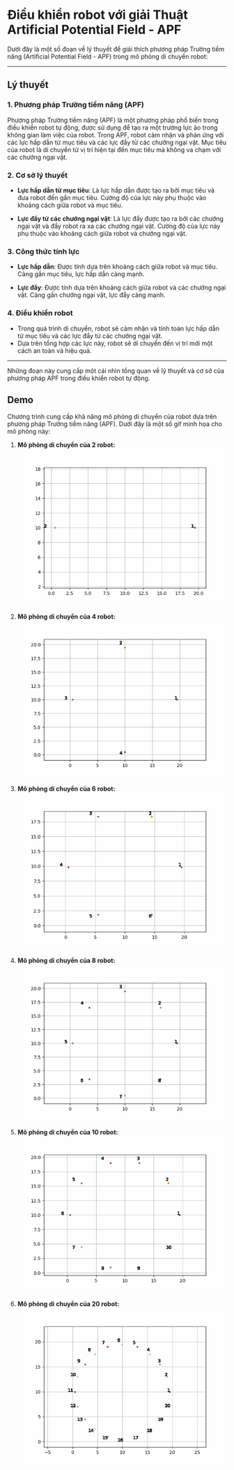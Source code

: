 # Điều khiển robot với giải Thuật Artificial Potential Field - APF
Dưới đây là một số đoạn về lý thuyết để giải thích phương pháp Trường tiềm năng (Artificial Potential Field - APF) trong mô phỏng di chuyển robot:

---

## Lý thuyết

### 1. Phương pháp Trường tiềm năng (APF)

Phương pháp Trường tiềm năng (APF) là một phương pháp phổ biến trong điều khiển robot tự động, được sử dụng để tạo ra một trường lực ảo trong không gian làm việc của robot. Trong APF, robot cảm nhận và phản ứng với các lực hấp dẫn từ mục tiêu và các lực đẩy từ các chướng ngại vật. Mục tiêu của robot là di chuyển từ vị trí hiện tại đến mục tiêu mà không va chạm với các chướng ngại vật.

### 2. Cơ sở lý thuyết

- **Lực hấp dẫn từ mục tiêu**: Là lực hấp dẫn được tạo ra bởi mục tiêu và đưa robot đến gần mục tiêu. Cường độ của lực này phụ thuộc vào khoảng cách giữa robot và mục tiêu.

- **Lực đẩy từ các chướng ngại vật**: Là lực đẩy được tạo ra bởi các chướng ngại vật và đẩy robot ra xa các chướng ngại vật. Cường độ của lực này phụ thuộc vào khoảng cách giữa robot và chướng ngại vật.

### 3. Công thức tính lực

- **Lực hấp dẫn**: Được tính dựa trên khoảng cách giữa robot và mục tiêu. Càng gần mục tiêu, lực hấp dẫn càng mạnh.

- **Lực đẩy**: Được tính dựa trên khoảng cách giữa robot và các chướng ngại vật. Càng gần chướng ngại vật, lực đẩy càng mạnh.

### 4. Điều khiển robot

- Trong quá trình di chuyển, robot sẽ cảm nhận và tính toán lực hấp dẫn từ mục tiêu và các lực đẩy từ các chướng ngại vật.
- Dựa trên tổng hợp các lực này, robot sẽ di chuyển đến vị trí mới một cách an toàn và hiệu quả.

---

Những đoạn này cung cấp một cái nhìn tổng quan về lý thuyết và cơ sở của phương pháp APF trong điều khiển robot tự động.

## Demo

Chương trình cung cấp khả năng mô phỏng di chuyển của robot dựa trên phương pháp Trường tiềm năng (APF). Dưới đây là một số gif minh họa cho mô phỏng này:

1. **Mô phỏng di chuyển của 2 robot:**
   ![2_agent_demo](demo\2_agent.gif)

2. **Mô phỏng di chuyển của 4 robot:**
   ![2_agent_demo](demo\4_agent.gif)

3. **Mô phỏng di chuyển của 6 robot:**
   ![2_agent_demo](demo\6_agent.gif)

4. **Mô phỏng di chuyển của 8 robot:**
   ![2_agent_demo](demo\8_agent.gif)

5. **Mô phỏng di chuyển của 10 robot:**
   ![2_agent_demo](demo\10_agent.gif)

6. **Mô phỏng di chuyển của 20 robot:**
   ![2_agent_demo](demo\20_agent.gif)